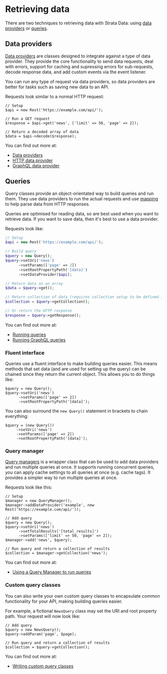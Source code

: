 # Retrieving data

There are two techniques to retrieving data with Strata Data: using [data providers](data-providers.md) or [queries](query.md).

## Data providers

[Data providers](data-providers.md) are classes designed to integrate against a type of data provider. They provide 
the core functionality to send data requests, deal with errors, support for caching and supressing errors for sub-requests,
decode response data, and add custom events via the event listener.

You can run any type of request via data providers, so data providers are better for tasks such as saving new data to an API.

Requests look similar to a normal HTTP request:

```
// Setup
$api = new Rest('https://example.com/api/');

// Run a GET request 
$response = $api->get('news', ['limit' => 50, 'page' => 2]);

// Return a decoded array of data
$data = $api->decode($response);
```

You can find out more at:
* [Data providers](data-providers.md)
* [HTTP data provider](http.md)
* [GraphQL data provider](graphql.md)

## Queries

Query classes provide an object-orientated way to build queries and run them. They use data providers to run the actual requests
and use [mapping](../changing-data/mapping.md) to help parse data from HTTP responses. 

Queries are optimised for reading data, so are best used when you want to retrieve data. If you want to save data, then 
it's best to use a data provider.

Requests look like:

```php
// Setup
$api = new Rest('https://example.com/api/');

// Build query
$query = new Query();
$query->setUri('news')
      ->setParams(['page' => 2])
      ->setRootPropertyPath('[data]')
      ->setDataProvider($api);

// Return data as an array
$data = $query->get();

// Return collection of data (requires collection setup to be defined in query)
$collection = $query->getCollection();

// Or return the HTTP response
$response = $query->getResponse();
```

You can find out more at:
* [Running queries](query.md)
* [Running GraphQL queries](graphql.md)

### Fluent interface

Queries use a fluent interface to make building queries easier. This means methods that set data (and are used for setting 
up the query) can be chained since they return the current object. This allows you to do things like: 

```
$query = new Query();
$query->setUri('news')
      ->setParams(['page' => 2])
      ->setRootPropertyPath('[data]');
```

You can also surround the `new Query()` statement in brackets to chain everything:

```
$query = (new Query())
     ->setUri('news')
     ->setParams(['page' => 2])
     ->setRootPropertyPath('[data]');
```

### Query manager

[Query managers](query-manager.md) is a wrapper class that can be used to add data providers and run multiple queries 
at once. It supports running concurrent queries, you can apply cache settings to all queries at once (e.g. cache tags).
It provides a simpler way to run multiple queries at once.

Requests look like this:

```
// Setup
$manager = new QueryManager();
$manager->addDataProvider('example', new Rest('https://example.com/api/'));

// Add query
$query = new Query();
$query->setUri('news')
      ->setTotalResults('[total_results]')
      ->setParams(['limit' => 50, 'page' => 2]);
$manager->add('news', $query);

// Run query and return a collection of results
$collection = $manager->getCollection('news');
```

You can find out more at:
* [Using a Query Manager to run queries](query-manager.md)

### Custom query classes
You can also write your own custom query classes to encapsulate common functionality for your API, making building queries easier.

For example, a fictional `NewsQuery` class may set the URI and root property path. Your request will now look like:

```
// Add query
$query = new NewsQuery();
$query->addParam('page', $page);

// Run query and return a collection of results
$collection = $query->getCollection();
```

You can find out more at:
* [Writing custom query classes](custom-query-classes.md)
